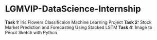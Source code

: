 # LGMVIP-DataScience-Internship

**Task 1:** Iris Flowers Classificaion Machine Learning Project
**Task 2:** Stock Market Prediction and Forecasting Using Stacked LSTM
**Task 4:** Image to Pencil Sketch with Python
